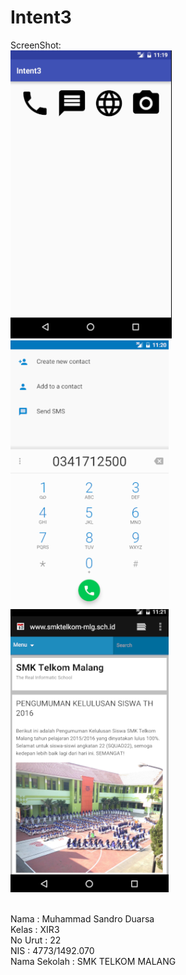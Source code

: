 # Intent3

ScreenShot:
<br><img src="https://github.com/LelakiTamvan/Intent3/blob/master/intent3%2C1.PNG"/>
<br><img src="https://github.com/LelakiTamvan/Intent3/blob/master/intent3%2C2.PNG"/>
<br><img src="https://github.com/LelakiTamvan/Intent3/blob/master/intent3%2C3.PNG"/> 



<br>Nama          : Muhammad Sandro Duarsa
<br>Kelas         : XIR3
<br>No Urut       : 22
<br>NIS           : 4773/1492.070
<br>Nama Sekolah  : SMK TELKOM MALANG
